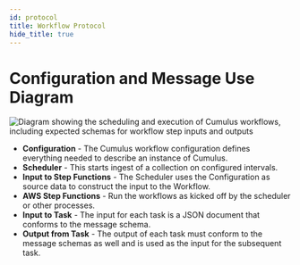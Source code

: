 ```yaml
---
id: protocol
title: Workflow Protocol
hide_title: true
---
```


# Configuration and Message Use Diagram

![Diagram showing the scheduling and execution of Cumulus workflows, including expected schemas for workflow step inputs and outputs](assets/cumulus_configuration_and_message_schema_diagram.png)

* **Configuration** - The Cumulus workflow configuration defines everything needed to describe an instance of Cumulus.
* **Scheduler** - This starts ingest of a collection on configured intervals.
* **Input to Step Functions** - The Scheduler uses the Configuration as source data to construct the input to the Workflow.
* **AWS Step Functions** - Run the workflows as kicked off by the scheduler or other processes.
* **Input to Task** - The input for each task is a JSON document that conforms to the message schema.
* **Output from Task** - The output of each task must conform to the message schemas as well and is used as the input for the subsequent task.
